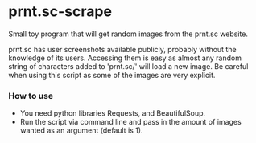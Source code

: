 # prnt.sc-scrape
Small toy program that will get random images from the prnt.sc website.

prnt.sc has user screenshots available publicly, probably without the knowledge of its users. Accessing them is easy as almost any random string of characters added to 'prnt.sc/' will load a new image. Be careful when using this script as some of the images are very explicit.
### How to use
* You need python libraries Requests, and BeautifulSoup.
* Run the script via command line and pass in the amount of images wanted as an argument (default is 1).
